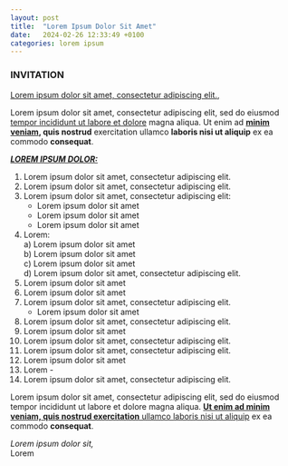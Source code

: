 ```yaml
---
layout: post
title:  "Lorem Ipsum Dolor Sit Amet"
date:   2024-02-26 12:33:49 +0100
categories: lorem ipsum
---
```


### INVITATION

<u>Lorem ipsum dolor sit amet, consectetur adipiscing elit.</u>,

Lorem ipsum dolor sit amet, consectetur adipiscing elit, sed do eiusmod <u>tempor incididunt ut labore et dolore</u> magna aliqua. Ut enim ad **<u>minim veniam</u>, quis nostrud** exercitation ullamco **laboris nisi ut aliquip** ex ea commodo **consequat**.

**<u><i>LOREM IPSUM DOLOR:</i></u>**
1. Lorem ipsum dolor sit amet, consectetur adipiscing elit.
2. Lorem ipsum dolor sit amet, consectetur adipiscing elit.
3. Lorem ipsum dolor sit amet, consectetur adipiscing elit:  
    - Lorem ipsum dolor sit amet  
    - Lorem ipsum dolor sit amet  
    - Lorem ipsum dolor sit amet  
4. Lorem:  
    a) Lorem ipsum dolor sit amet  
    b) Lorem ipsum dolor sit amet  
    c) Lorem ipsum dolor sit amet  
    d) Lorem ipsum dolor sit amet, consectetur adipiscing elit.  
5. Lorem ipsum dolor sit amet
6. Lorem ipsum dolor sit amet
7. Lorem ipsum dolor sit amet, consectetur adipiscing elit.
    - Lorem ipsum dolor sit amet
8. Lorem ipsum dolor sit amet, consectetur adipiscing elit.
9. Lorem ipsum dolor sit amet
10. Lorem ipsum dolor sit amet, consectetur adipiscing elit.
11. Lorem ipsum dolor sit amet, consectetur adipiscing elit.
12. Lorem ipsum dolor sit amet
13. Lorem -
14. Lorem ipsum dolor sit amet, consectetur adipiscing elit.

Lorem ipsum dolor sit amet, consectetur adipiscing elit, sed do eiusmod tempor incididunt ut labore et dolore magna aliqua. **<u>Ut enim ad minim veniam, quis nostrud exercitation</u>**<u> ullamco laboris nisi ut aliquip</u> ex ea commodo **consequat**.
 

<i>Lorem ipsum dolor sit,</i>  
Lorem